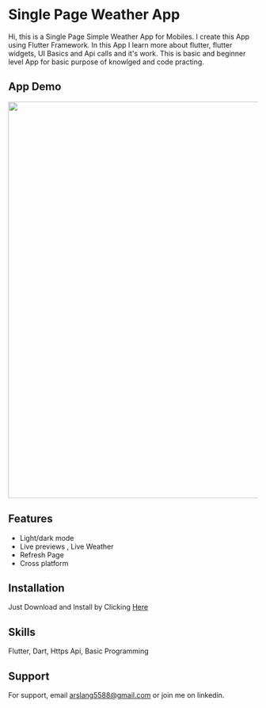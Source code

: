 
# Single Page Weather App

Hi, this is a Single Page Simple Weather App for Mobiles. I create this App using Flutter Framework. In this App I learn more about flutter, flutter widgets, UI Basics and Api calls and it's work. This is basic and beginner level App for basic purpose of knowlged and code practing.


## App Demo

<img align="center"  width="1000" height="800" src="https://github.com/arslanaslam5588/Simple_Weather_App_1/blob/master/assets/WeatherAppGif.gif">

## Features

- Light/dark mode
- Live previews , Live Weather 
- Refresh Page
- Cross platform


## Installation

Just Download and Install by Clicking <a href = "https://github.com/arslanaslam5588/Simple_Weather_App_1/raw/refs/heads/master/assets/Weather%20App.apk" >Here</a>

  
## Skills
Flutter, Dart, Https Api, Basic Programming 


## Support

For support, email arslang5588@gmail.com or join me on linkedin.

